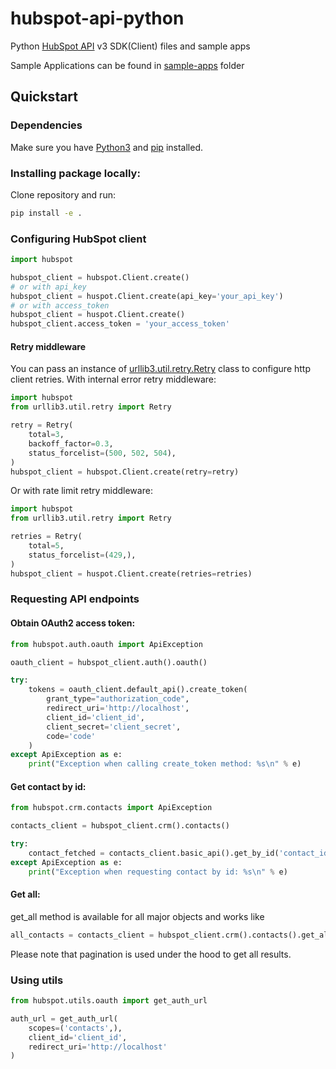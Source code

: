 # hubspot-api-python

Python [HubSpot API](https://developers.hubspot.com/docs-beta/overview) v3 SDK(Client) files and sample apps

Sample Applications can be found in [sample-apps](sample-apps/) folder

## Quickstart

### Dependencies

Make sure you have [Python3](https://docs.python.org/3/) and [pip](https://pypi.org/project/pip/) installed.

### Installing package locally:

Clone repository and run:

```bash
pip install -e .
```

### Configuring HubSpot client

```python
import hubspot

hubspot_client = hubspot.Client.create()
# or with api_key
hubspot_client = huspot.Client.create(api_key='your_api_key')
# or with access_token
hubspot_client = huspot.Client.create()
hubspot_client.access_token = 'your_access_token'
```

#### Retry middleware

You can pass an instance of [urllib3.util.retry.Retry](https://urllib3.readthedocs.io/en/latest/reference/urllib3.util.html) class to configure http client retries.
With internal error retry middleware:

```python
import hubspot
from urllib3.util.retry import Retry

retry = Retry(
    total=3,
    backoff_factor=0.3,
    status_forcelist=(500, 502, 504),
)
hubspot_client = hubspot.Client.create(retry=retry)
```
Or with rate limit retry middleware:

```python
import hubspot
from urllib3.util.retry import Retry

retries = Retry(
    total=5,
    status_forcelist=(429,),
)
hubspot_client = huspot.Client.create(retries=retries)
```

### Requesting API endpoints

#### Obtain OAuth2 access token:

```python
from hubspot.auth.oauth import ApiException

oauth_client = hubspot_client.auth().oauth()

try:
    tokens = oauth_client.default_api().create_token(
        grant_type="authorization_code",
        redirect_uri='http://localhost',
        client_id='client_id',
        client_secret='client_secret',
        code='code'
    )
except ApiException as e:
    print("Exception when calling create_token method: %s\n" % e)
```

#### Get contact by id:

```python
from hubspot.crm.contacts import ApiException

contacts_client = hubspot_client.crm().contacts()

try:
    contact_fetched = contacts_client.basic_api().get_by_id('contact_id')
except ApiException as e:
    print("Exception when requesting contact by id: %s\n" % e)
```

#### Get all:

get_all method is available for all major objects and works like

```python
all_contacts = contacts_client = hubspot_client.crm().contacts().get_all()
```

Please note that pagination is used under the hood to get all results.

### Using utils

```python
from hubspot.utils.oauth import get_auth_url

auth_url = get_auth_url(
    scopes=('contacts',),
    client_id='client_id',
    redirect_uri='http://localhost'
)
```
